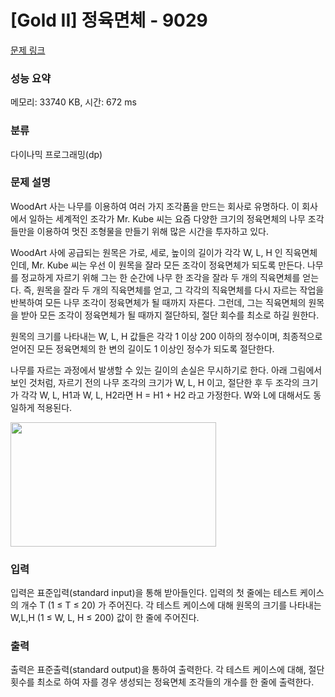 # [Gold II] 정육면체 - 9029 

[문제 링크](https://www.acmicpc.net/problem/9029) 

### 성능 요약

메모리: 33740 KB, 시간: 672 ms

### 분류

다이나믹 프로그래밍(dp)

### 문제 설명

<p>WoodArt 사는 나무를 이용하여 여러 가지 조각품을 만드는 회사로 유명하다. 이 회사에서 일하는 세계적인 조각가 Mr. Kube 씨는 요즘 다양한 크기의 정육면체의 나무 조각들만을 이용하여 멋진 조형물을 만들기 위해 많은 시간을 투자하고 있다. </p>

<p>WoodArt 사에 공급되는 원목은 가로, 세로, 높이의 길이가 각각 W, L, H 인 직육면체인데, Mr. Kube 씨는 우선 이 원목을 잘라 모든 조각이 정육면체가 되도록 만든다. 나무를 정교하게 자르기 위해 그는 한 순간에 나무 한 조각을 잘라 두 개의 직육면체를 얻는다. 즉, 원목을 잘라 두 개의 직육면체를 얻고, 그 각각의 직육면체를 다시 자르는 작업을 반복하여 모든 나무 조각이 정육면체가 될 때까지 자른다. 그런데, 그는 직육면체의 원목을 받아 모든 조각이 정육면체가 될 때까지 절단하되, 절단 회수를 최소로 하길 원한다.</p>

<p>원목의 크기를 나타내는 W, L, H 값들은 각각 1 이상 200 이하의 정수이며, 최종적으로 얻어진 모든 정육면체의 한 변의 길이도 1 이상인 정수가 되도록 절단한다.</p>

<p>나무를 자르는 과정에서 발생할 수 있는 길이의 손실은 무시하기로 한다. 아래 그림에서 보인 것처럼, 자르기 전의 나무 조각의 크기가 W, L, H 이고, 절단한 후 두 조각의 크기가 각각 W, L, H1과 W, L, H2라면 H = H1 + H2 라고 가정한다. W와 L에 대해서도 동일하게 적용된다.</p>

<p><img alt="" src="https://www.acmicpc.net/upload/images2/cub.png" style="height:199px; width:329px"></p>

### 입력 

 <p>입력은 표준입력(standard input)을 통해 받아들인다. 입력의 첫 줄에는 테스트 케이스의 개수 T (1 ≤ T ≤ 20) 가 주어진다. 각 테스트 케이스에 대해 원목의 크기를 나타내는 W,L,H (1 ≤ W, L, H ≤ 200) 값이 한 줄에 주어진다. </p>

### 출력 

 <p>출력은 표준출력(standard output)을 통하여 출력한다. 각 테스트 케이스에 대해, 절단 횟수를 최소로 하여 자를 경우 생성되는 정육면체 조각들의 개수를 한 줄에 출력한다.</p>


